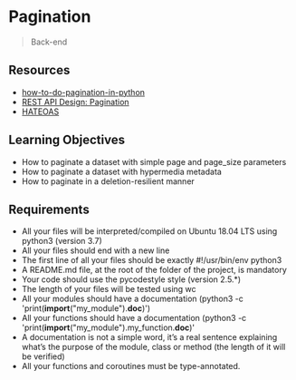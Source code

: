 # Pagination

> Back-end

## Resources

* [how-to-do-pagination-in-python](https://www.geeksforgeeks.org/how-to-do-pagination-in-python)
* [REST API Design: Pagination](https://intranet.alxswe.com/rltoken/7Kdzi9CH1LdSfNQ4RaJUQw)
* [HATEOAS](https://intranet.alxswe.com/rltoken/tfzcEbTSdMYSYxsspJH_oA)

## Learning Objectives

* How to paginate a dataset with simple page and page_size parameters
* How to paginate a dataset with hypermedia metadata
* How to paginate in a deletion-resilient manner

## Requirements

* All your files will be interpreted/compiled on Ubuntu 18.04 LTS using python3 (version 3.7)
* All your files should end with a new line
* The first line of all your files should be exactly #!/usr/bin/env python3
* A README.md file, at the root of the folder of the project, is mandatory
* Your code should use the pycodestyle style (version 2.5.*)
* The length of your files will be tested using wc
* All your modules should have a documentation (python3 -c 'print(__import__("my_module").__doc__)')
* All your functions should have a documentation (python3 -c 'print(__import__("my_module").my_function.__doc__)'
* A documentation is not a simple word, it’s a real sentence explaining what’s the purpose of the module, class or method (the length of it will be verified)
* All your functions and coroutines must be type-annotated.
